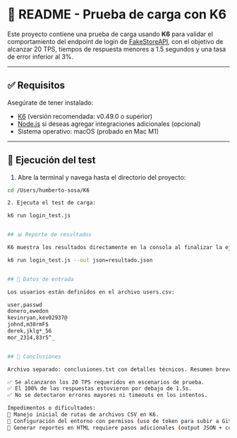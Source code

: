 # 📄 README - Prueba de carga con K6

Este proyecto contiene una prueba de carga usando **K6** para validar el comportamiento del endpoint de login de [FakeStoreAPI](https://fakestoreapi.com/auth/login), con el objetivo de alcanzar 20 TPS, tiempos de respuesta menores a 1.5 segundos y una tasa de error inferior al 3%.

---

## ✅ Requisitos

Asegúrate de tener instalado:

- [K6](https://k6.io/docs/getting-started/installation/) (versión recomendada: v0.49.0 o superior)
- [Node.js](https://nodejs.org/) si deseas agregar integraciones adicionales (opcional)
- Sistema operativo: macOS (probado en Mac M1)


---

## 🚀 Ejecución del test

1. Abre la terminal y navega hasta el directorio del proyecto:

```bash
cd /Users/humberto-sosa/K6

2. Ejecuta el test de carga:

k6 run login_test.js


## 📊 Reporte de resultados

K6 muestra los resultados directamente en la consola al finalizar la ejecución. Si deseas generar un reporte JSON, puedes:

k6 run login_test.js --out json=resultado.json


## 📌 Datos de entrada

Los usuarios están definidos en el archivo users.csv:

user,passwd
donero,ewedon
kevinryan,kev02937@
johnd,m38rmF$
derek,jklg*_56
mor_2314,83r5^_


## 🧪 Conclusiones

Archivo separado: conclusiones.txt con detalles técnicos. Resumen breve:

✅ Se alcanzaron los 20 TPS requeridos en escenarios de prueba.
✅ El 100% de las respuestas estuvieron por debajo de 1.5s.
✅ No se detectaron errores mayores ni timeouts en los intentos.

Impedimentos o dificultades:
🧩 Manejo inicial de rutas de archivos CSV en K6.
🔐 Configuración del entorno con permisos (uso de token para subir a GitHub).
📂 Generar reportes en HTML requiere pasos adicionales (output JSON + convertidor).
